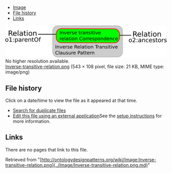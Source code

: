 * [Image](../Image/Inverse-transitive-relation.png.md#file)
* [File history](../Image/Inverse-transitive-relation.png.md#filehistory)
* [Links](../Image/Inverse-transitive-relation.png.md#filelinks)

[![Image:Inverse-transitive-relation.png](../images/5/5f/Inverse-transitive-relation.png)](../images/5/5f/Inverse-transitive-relation.png)  
No higher resolution available.  
[Inverse-transitive-relation.png](../images/5/5f/Inverse-transitive-relation.png)‎ (543 × 108 pixel, file size: 21 KB, MIME type: image/png)

## File history

Click on a date/time to view the file as it appeared at that time.



  
* [Search for duplicate files](http://ontologydesignpatterns.org/wiki/Special:FileDuplicateSearch/Inverse-transitive-relation.png "Special:FileDuplicateSearch/Inverse-transitive-relation.png")
* [Edit this file using an external application](http://ontologydesignpatterns.org/wiki/index.php?title=Image:Inverse-transitive-relation.png&action=edit&externaledit=true&mode=file "Image:Inverse-transitive-relation.png")See the [setup instructions](http://www.mediawiki.org/wiki/Manual:External_editors "http://www.mediawiki.org/wiki/Manual:External_editors") for more information.

## Links



There are no pages that link to this file.




Retrieved from "[http://ontologydesignpatterns.org/wiki/Image:Inverse-transitive-relation.png](../Image/Inverse-transitive-relation.png.md)"